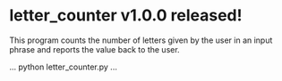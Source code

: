 # letter_counter v1.0.0 released!

This program counts the number of letters given by the user in an input phrase and reports the value back to the user.

...
python letter_counter.py
...